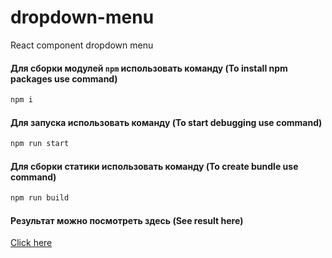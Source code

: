 # dropdown-menu
React component dropdown menu

#### Для сборки модулей `npm` использовать команду (To install npm packages use command)
```bash
npm i
```

#### Для запуска использовать команду (To start debugging use command)

```bash
npm run start
```

#### Для сборки статики использовать команду (To create bundle use command)

```bash
npm run build
```

#### Результат можно посмотреть здесь (See result here)

[Click here](https://roclimber1.github.io/pages/dropdown/index.html)
